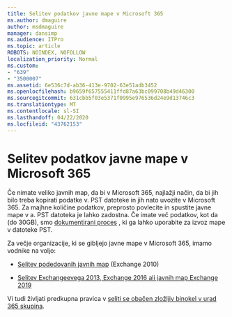 ```yaml
---
title: Selitev podatkov javne mape v Microsoft 365
ms.author: dmaguire
author: msdmaguire
manager: dansimp
ms.audience: ITPro
ms.topic: article
ROBOTS: NOINDEX, NOFOLLOW
localization_priority: Normal
ms.custom:
- "639"
- "3500007"
ms.assetid: 6e536c7d-ab36-413e-9702-63e51adb3452
ms.openlocfilehash: b9659f657555411ffd87a63bc099708b49d46300
ms.sourcegitcommit: 631cbb5f03e5371f0995e976536d24e9d13746c3
ms.translationtype: MT
ms.contentlocale: sl-SI
ms.lasthandoff: 04/22/2020
ms.locfileid: "43762153"
---
```

# <a name="migrate-public-folder-data-to-microsoft-365"></a>Selitev podatkov javne mape v Microsoft 365

Če nimate veliko javnih map, da bi v Microsoft 365, najlažji način, da bi jih bilo treba kopirati podatke v. PST datoteke in jih nato uvozite v Microsoft 365. Za majhne količine podatkov, preprosto povlecite in spustite javne mape v a. PST datoteka je lahko zadostna. Če imate več podatkov, kot da (do 30GB), smo [dokumentirani proces](https://technet.microsoft.com/library/dn874017%28v=exchg.150%29.aspx) , ki ga lahko uporabite za izvoz mape v datoteke PST.
  
Za večje organizacije, ki se gibljejo javne mape v Microsoft 365, imamo vodnike na voljo:
  
- [Selitev podedovanih javnih map](https://docs.microsoft.com/exchange/collaboration-exo/public-folders/batch-migration-of-legacy-public-folders) (Exchange 2010)

- [Selitev Exchangeevega 2013, Exchange 2016 ali javnih map Exchange 2019](https://docs.microsoft.com/Exchange/collaboration/public-folders/migrate-to-exchange-online)

Vi tudi življati predkupna pravica v [seliti se obačen zložljiv binokel v urad 365 skupina](https://docs.microsoft.com/Exchange/collaboration/public-folders/migrate-to-office-365-groups).
  